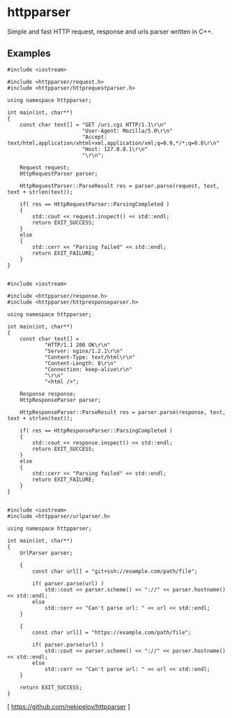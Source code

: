 httpparser
==========

Simple and fast HTTP request, response and urls parser written in C++. 


Examples
-----

    #include <iostream>
    
    #include <httpparser/request.h>
    #include <httpparser/httprequestparser.h>
    
    using namespace httpparser;
    
    int main(int, char**)
    {
        const char text[] = "GET /uri.cgi HTTP/1.1\r\n"
                            "User-Agent: Mozilla/5.0\r\n"
                            "Accept: text/html,application/xhtml+xml,application/xml;q=0.9,*/*;q=0.8\r\n"
                            "Host: 127.0.0.1\r\n"
                            "\r\n";
    
        Request request;
        HttpRequestParser parser;
    
        HttpRequestParser::ParseResult res = parser.parse(request, text, text + strlen(text));
    
        if( res == HttpRequestParser::ParsingCompleted )
        {
            std::cout << request.inspect() << std::endl;
            return EXIT_SUCCESS;
        }
        else
        {
            std::cerr << "Parsing failed" << std::endl;
            return EXIT_FAILURE;
        }
    }


    #include <iostream>
    
    #include <httpparser/response.h>
    #include <httpparser/httpresponseparser.h>
    
    using namespace httpparser;
    
    int main(int, char**)
    {
        const char text[] =
                "HTTP/1.1 200 OK\r\n"
                "Server: nginx/1.2.1\r\n"
                "Content-Type: text/html\r\n"
                "Content-Length: 8\r\n"
                "Connection: keep-alive\r\n"
                "\r\n"
                "<html />";
    
        Response response;
        HttpResponseParser parser;
    
        HttpResponseParser::ParseResult res = parser.parse(response, text, text + strlen(text));
    
        if( res == HttpResponseParser::ParsingCompleted )
        {
            std::cout << response.inspect() << std::endl;
            return EXIT_SUCCESS;
        }
        else
        {
            std::cerr << "Parsing failed" << std::endl;
            return EXIT_FAILURE;
        }
    }


    #include <iostream>
    #include <httpparser/urlparser.h>
    
    using namespace httpparser;
    
    int main(int, char**)
    {
        UrlParser parser;
    
        {
            const char url[] = "git+ssh://example.com/path/file";
    
            if( parser.parse(url) )
                std::cout << parser.scheme() << "://" << parser.hostname() << std::endl;
            else
                std::cerr << "Can't parse url: " << url << std::endl;
        }
    
        {
            const char url[] = "https://example.com/path/file";
    
            if( parser.parse(url) )
                std::cout << parser.scheme() << "://" << parser.hostname() << std::endl;
            else
                std::cerr << "Can't parse url: " << url << std::endl;
        }
    
        return EXIT_SUCCESS;
    }


[ https://github.com/nekipelov/httpparser ]